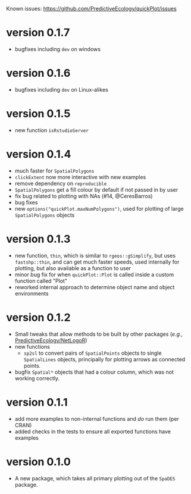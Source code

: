 Known issues: https://github.com/PredictiveEcology/quickPlot/issues

version 0.1.7
=============
* bugfixes including `dev` on windows

version 0.1.6
=============
* bugfixes including `dev` on Linux-alikes

version 0.1.5
=============
* new function `isRstudioServer`

version 0.1.4
=============
* much faster for `SpatialPolygons`
* `clickExtent` now more interactive with new examples
* remove dependency on `reproducible`
* `SpatialPolygons` get a fill colour by default if not passed in by user
* fix bug related to plotting with NAs (#14, @CeresBarros)
* bug fixes
* new `options("quickPlot.maxNumPolygons")`, used for plotting of large `SpatialPolygons` objects

version 0.1.3
=============
* new function, `thin`, which is similar to `rgeos::gSimplify`, but uses `fastshp::thin`, and can get much faster speeds, 
  used internally for plotting, but also available as a function to user
* minor bug fix for when `quickPlot::Plot` is called inside a custom function called "Plot"
* reworked internal approach to determine object name and object environments

version 0.1.2
=============
* Small tweaks that allow methods to be built by other packages (*e.g.*, [PredictiveEcology/NetLogoR](https://github.com/PredictiveEcology/NetLogoR))
* new functions
    - `sp2sl` to convert pairs of `SpatialPoints` objects to single `SpatialLines` objects, principally for plotting arrows as connected points.
* bugfix `Spatial*` objects that had a colour column, which was not working correctly.

version 0.1.1
=============

* add more examples to non-internal functions and *do* run them (per CRAN)
* added checks in the tests to ensure all exported functions have examples

version 0.1.0
=============

* A new package, which takes all primary plotting out of the `SpaDES` package.
